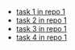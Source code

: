 - [task 1 in repo 1](#TODO:10)
- [task 2 in repo 1](#DOING:10)
- [task 3 in repo 1](#TODO:0)
- [task 4 in repo 1](#DOING:0)
